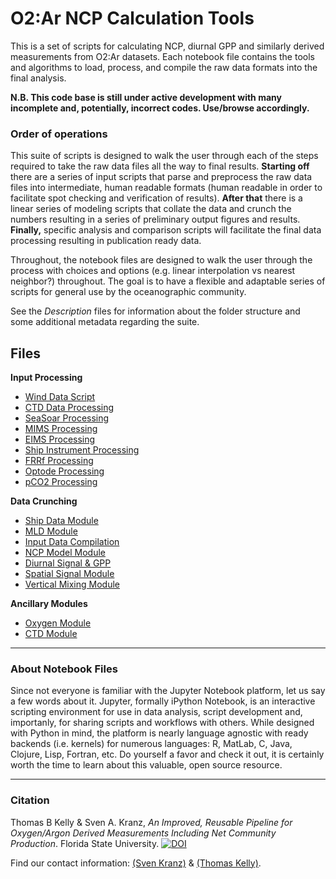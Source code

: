 # O2:Ar NCP Calculation Tools

This is a set of scripts for calculating NCP, diurnal GPP and similarly derived measurements from O2:Ar datasets. Each notebook file contains the tools and algorithms to load, process, and compile the raw data formats into the final analysis. 

__N.B. This code base is still under active development with many incomplete and, potentially, incorrect codes. Use/browse accordingly.__

### Order of operations
This suite of scripts is designed to walk the user through each of the steps required to take the raw data files all the way to final results. __Starting off__ there are a series of input scripts that parse and preprocess the raw data files into intermediate, human readable formats (human readable in order to facilitate spot checking and verification of results). __After that__ there is a linear series of modeling scripts that collate the data and crunch the numbers resulting in a series of preliminary output figures and results. __Finally,__ specific analysis and comparison scripts will facilitate the final data processing resulting in publication ready data.

Throughout, the notebook files are designed to walk the user through the process with choices and options (e.g. linear interpolation vs nearest neighbor?) throughout. The goal is to have a flexible and adaptable series of scripts for general use by the oceanographic community.

See the _Description_ files for information about the folder structure and some additional metadata regarding the suite.

## Files

__Input Processing__
* [Wind Data Script](https://github.com/tbrycekelly/MIMS-TBK/blob/master/Generate%20Input-%20Wind.ipynb)
* [CTD Data Processing](https://github.com/tbrycekelly/MIMS-TBK/blob/master/Generate%20Input%20-%20CTD.ipynb)
* [SeaSoar Processing](https://github.com/tbrycekelly/MIMS-TBK/blob/master/Generate%20Input%20-%20SeaSoar.ipynb)
* [MIMS Processing](https://github.com/tbrycekelly/MIMS-TBK/blob/master/Generate%20Input-%20MIMS.ipynb)
* [EIMS Processing](https://github.com/tbrycekelly/MIMS-TBK/blob/master/Generate%20Input-%20EIMS.ipynb)
* [Ship Instrument Processing](https://github.com/tbrycekelly/MIMS-TBK/blob/master/Generate%20Input-%20Parse%20Ship%20Data.ipynb)
* [FRRf Processing](https://github.com/tbrycekelly/MIMS-TBK/blob/master/Generate%20Input-%20FRRF.ipynb)
* [Optode Processing](https://github.com/tbrycekelly/MIMS-TBK/blob/master/Generate%20Input-%20Parse%20Optode.ipynb)
* [pCO2 Processing](https://github.com/tbrycekelly/MIMS-TBK/blob/master/Generate%20Input%20-%20pCO2.ipynb)

__Data Crunching__
* [Ship Data Module](https://github.com/tbrycekelly/MIMS-TBK/blob/master/Generate%20Input-%20Ship%20Data.ipynb)
* [MLD Module](https://github.com/tbrycekelly/MIMS-TBK/blob/master/Generate%20Input-%20MLD.ipynb)
* [Input Data Compilation](https://github.com/tbrycekelly/MIMS-TBK/blob/master/Main%20Data%20Merge.ipynb)
* [NCP Model Module](https://github.com/tbrycekelly/MIMS-TBK/blob/master/Module%20-%20NCP%20Model.ipynb)
* [Diurnal Signal & GPP](https://github.com/tbrycekelly/MIMS-TBK/blob/master/Module%20-%20Diurnal%20%26%20GPP%20Analysis.ipynb)
* [Spatial Signal Module](https://github.com/tbrycekelly/MIMS-TBK/blob/master/Module%20-%20Spatial%20Analysis.ipynb)
* [Vertical Mixing Module](https://github.com/tbrycekelly/MIMS-TBK/blob/master/Module%20-%20Vertical%20Analysis.ipynb)

__Ancillary Modules__
* [Oxygen Module](https://github.com/tbrycekelly/MIMS-TBK/blob/master/Module%20-%20Oxygen%20Analysis.ipynb)
* [CTD Module](https://github.com/tbrycekelly/MIMS-TBK/blob/master/Module%20-%20CTD%20Cast%20Analysis.ipynb)


---
### About Notebook Files
Since not everyone is familiar with the Jupyter Notebook platform, let us say a few words about it. Jupyter, formally iPython Notebook, is an interactive scripting environment for use in data analysis, script development and, importanly, for sharing scripts and workflows with others. While designed with Python in mind, the platform is nearly language agnostic with ready backends (i.e. kernels) for numerous languages: R, MatLab, C, Java, Clojure, Lisp, Fortran, etc. Do yourself a favor and check it out, it is certainly worth the time to learn about this valuable, open source resource.

---

### Citation

Thomas B Kelly & Sven A. Kranz, _An Improved, Reusable Pipeline for Oxygen/Argon Derived Measurements Including Net Community Production_. Florida State University.
[![DOI](https://zenodo.org/badge/108587415.svg)](https://zenodo.org/badge/latestdoi/108587415)

Find our contact information: [(Sven Kranz)](https://www.eoas.fsu.edu/people/faculty/dr-sven-kranz) & [(Thomas Kelly)](http://about.tkelly.org/).
